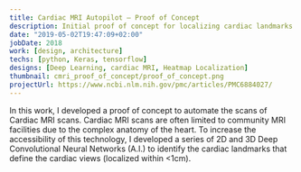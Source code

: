 ```yaml
---
title: Cardiac MRI Autopilot – Proof of Concept
description: Initial proof of concept for localizing cardiac landmarks
date: "2019-05-02T19:47:09+02:00"
jobDate: 2018
work: [design, architecture]
techs: [python, Keras, tensorflow]
designs: [Deep Learning, cardiac MRI, Heatmap Localization]
thumbnail: cmri_proof_of_concept/proof_of_concept.png
projectUrl: https://www.ncbi.nlm.nih.gov/pmc/articles/PMC6884027/
---
```


In this work, I developed a proof of concept to automate the scans of Cardiac MRI scans. Cardiac MRI scans are often limited to community MRI facilities due to the complex anatomy of the heart. To increase the accessibility of this technology, I developed a series of 2D and 3D Deep Convolutional Neural Networks (A.I.) to identify the cardiac landmarks that define the cardiac views (localized within <1cm).
